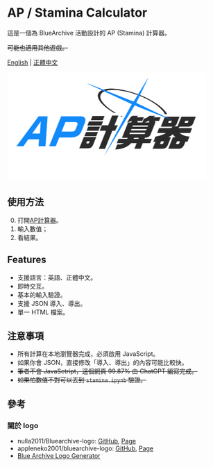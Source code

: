 # AP / Stamina Calculator

這是一個為 BlueArchive 活動設計的 AP (Stamina) 計算器。

~~可能也適用其他遊戲。~~

[English](./readme.md) | [正體中文](./readme_zh-TW.md)

![Stamina Calculator](./assets/logo_zh-TW.png)

## 使用方法

0. 打開[AP計算器](https://undecv.github.io/APCalculator/)。
1. 輸入數值；
2. 看結果。

## Features

- 支援語言：英語、正體中文。
- 即時交互。
- 基本的輸入驗證。
- 支援 JSON 導入、導出。
- 單一 HTML 檔案。

## 注意事項

- 所有計算在本地瀏覽器完成，必須啟用 JavaScript。
- 如果你會 JSON，直接修改「導入、導出」的內容可能比較快。
- ~~筆者不會 JavaSctript，這個網頁 99.87% 由 ChatGPT 編寫完成。~~
- ~~如果怕數值不對可以丟到 `stamina.ipynb` 驗證。~~

## 參考

### 關於 logo

- nulla2011/Bluearchive-logo: [GitHub](https://github.com/nulla2011/Bluearchive-logo), [Page](https://lab.nulla.top/ba-logo)
- appleneko2001/bluearchive-logo: [GitHub](https://github.com/appleneko2001/bluearchive-logo), [Page](https://appleneko2001-bluearchive-logo.vercel.app/)
- [Blue Archive Logo Generator](https://symbolon.pages.dev/)
